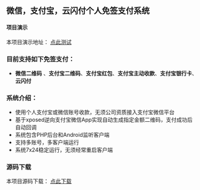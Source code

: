 ## 微信，支付宝，云闪付个人免签支付系统

#### 项目演示

本项目演示地址： [点此测试](https://sspay.goodqp.com/)

### 目前支持如下免签支付：  
 - **微信二维码** 、**支付宝二维码**、**支付宝红包**、**支付宝主动收款**、**支付宝银行卡**、**云闪付**

### 系统介绍：
- 使用个人支付宝或微信账号收款，无须公司资质接入支付宝微信平台
- 基于xposed逆向支付宝微信App实现自动生成指定金额二维码，支付成功后自动回调
- 系统包含PHP后台和Android监听客户端
- 支持多账号，多客户端运行
- 系统7x24稳定运行，无须经常重启客户端

### 源码下载
 
本项目源码下载： [点此下载](https://sspay.goodqp.com/)


